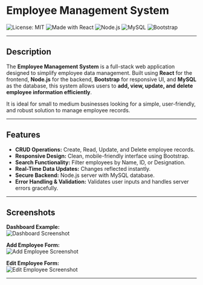 # Employee Management System

![License: MIT](https://img.shields.io/badge/License-MIT-green.svg)
![Made with React](https://img.shields.io/badge/Made%20with-React-blue.svg)
![Node.js](https://img.shields.io/badge/Backend-Node.js-green.svg)
![MySQL](https://img.shields.io/badge/Database-MySQL-blue.svg)
![Bootstrap](https://img.shields.io/badge/UI-Bootstrap-purple.svg)

---

## Description

The **Employee Management System** is a full-stack web application designed to simplify employee data management. Built using **React** for the frontend, **Node.js** for the backend, **Bootstrap** for responsive UI, and **MySQL** as the database, this system allows users to **add, view, update, and delete employee information efficiently**.

It is ideal for small to medium businesses looking for a simple, user-friendly, and robust solution to manage employee records.

---

## Features

- **CRUD Operations:** Create, Read, Update, and Delete employee records.
- **Responsive Design:** Clean, mobile-friendly interface using Bootstrap.
- **Search Functionality:** Filter employees by Name, ID, or Designation.
- **Real-Time Data Updates:** Changes reflected instantly.
- **Secure Backend:** Node.js server with MySQL database.
- **Error Handling & Validation:** Validates user inputs and handles server errors gracefully.

---

## Screenshots

**Dashboard Example:**  
![Dashboard Screenshot](https://drive.google.com/file/d/1YKFws8Os1tZ2b5cGS_y1MPP600Zd-Se0/view?usp=sharing)

**Add Employee Form:**  
![Add Employee Screenshot](https://drive.google.com/file/d/1HEcEQe7tp5MCM2dKekHBUGPGjjgaVUFP/view?usp=drive_link)

**Edit Employee Form:**  
![Edit Employee Screenshot](https://drive.google.com/file/d/1rA4339OA4vmJZjstZl7PqDey3qqwROq6/view?usp=sharing)

---

